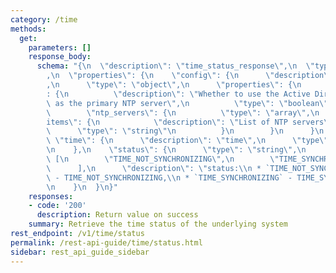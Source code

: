 ```yaml
---
category: /time
methods:
  get:
    parameters: []
    response_body:
      schema: "{\n  \"description\": \"time_status_response\",\n  \"type\": \"object\"\
        ,\n  \"properties\": {\n    \"config\": {\n      \"description\": \"config\"\
        ,\n      \"type\": \"object\",\n      \"properties\": {\n        \"use_ad_for_primary\"\
        : {\n          \"description\": \"Whether to use the Active Directory controller\
        \ as the primary NTP server\",\n          \"type\": \"boolean\"\n        },\n\
        \        \"ntp_servers\": {\n          \"type\": \"array\",\n          \"\
        items\": {\n            \"description\": \"List of NTP servers\",\n      \
        \      \"type\": \"string\"\n          }\n        }\n      }\n    },\n   \
        \ \"time\": {\n      \"description\": \"time\",\n      \"type\": \"string\"\
        \n    },\n    \"status\": {\n      \"type\": \"string\",\n      \"enum\":\
        \ [\n        \"TIME_NOT_SYNCHRONIZING\",\n        \"TIME_SYNCHRONIZING\"\n\
        \      ],\n      \"description\": \"status:\\n * `TIME_NOT_SYNCHRONIZING`\
        \ - TIME_NOT_SYNCHRONIZING,\\n * `TIME_SYNCHRONIZING` - TIME_SYNCHRONIZING\"\
        \n    }\n  }\n}"
    responses:
    - code: '200'
      description: Return value on success
    summary: Retrieve the time status of the underlying system
rest_endpoint: /v1/time/status
permalink: /rest-api-guide/time/status.html
sidebar: rest_api_guide_sidebar
---
```

